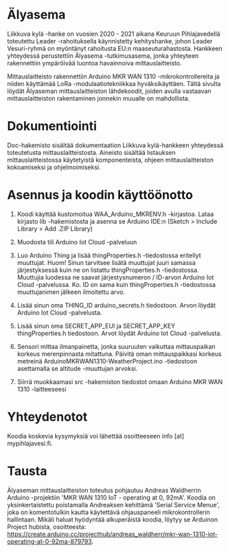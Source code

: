 # Älyasema

Liikkuva kylä -hanke on vuosien 2020 - 2021 aikana Keuruun Pihlajavedellä toteutettu Leader -rahoituksella käynnistetty kehityshanke, johon Leader Vesuri-ryhmä on myöntänyt rahoitusta EU:n maaseuturahastosta. Hankkeen yhteydessä perustettiin Älyasema -tutkimusasema, jonka yhteyteen rakennettiin ympäröivää luontoa havainnoiva mittauslaitteisto.

Mittauslaitteisto rakennettiin Arduino MKR WAN 1310 -mikrokontrollereita ja niiden käyttämää LoRa -modulaatiotekniikkaa hyväksikäyttäen. Tältä sivulta löydät Älyaseman mittauslaitteiston lähdekoodit, joiden avulla vastaavan mittauslaitteiston rakentaminen jonnekin muualle on mahdollista.

# Dokumentiointi

Doc-hakemisto sisältää dokumentaation Liikkuva kylä-hankkeen yhteydessä toteutetusta mittauslaitteistosta. Aineisto sisältää listauksen mittauslaitteistossa käytetyistä komponenteista, ohjeen mittauslaitteiston kokoamiseksi ja ohjelmoimiseksi.

# Asennus ja koodin käyttöönotto

1. Koodi käyttää kustomoitua WAA_Arduino_MKRENV.h -kirjastoa. Lataa kirjasto lib -hakemistosta ja asenna se Arduino IDE:n (Sketch > Include Library > Add .ZIP Library)

2. Muodosta tili Arduino Iot Cloud -palveluun

3. Luo Arduino Thing ja lisää thingProperties.h -tiedostossa eritellyt muuttujat. Huom! Sinun tarvitsee lisätä muuttujat juuri samassa järjestyksessä kuin ne on listattu thingProperties.h -tiedostossa. Muuttujia luodessa ne saavat järjestysnumeron / ID-arvon Arduino Iot Cloud -palvelussa. Ko. ID on sama kuin thingProperties.h -tiedostossa muuttujanimen jälkeen ilmoitettu arvo.

4. Lisää sinun oma THING_ID arduino_secrets.h tiedostoon. Arvon löydät Arduino Iot Cloud -palvelusta.

5. Lisää sinun oma SECRET_APP_EUI ja SECRET_APP_KEY thingProperties.h tiedostoon. Arvot löydät Arduino Iot Cloud -palvelusta.

6. Sensori mittaa ilmanpainetta, jonka suuruuten vaikuttaa mittauspaikan korkeus merenpinnasta mitattuna. Päivitä oman mittauspaikkasi korkeus metreinä ArduinoMKRWAN1310-WeatherProject.ino -tiedostoon asettamalla se altitude -muuttujan arvoksi.

7. Siirrä muokkaamasi src -hakemiston tiedostot omaan Arduino MKR WAN 1310 -laitteeseesi

# Yhteydenotot

Koodia koskevia kysymyksiä voi lähettää osoitteeseen info [at] mypihlajavesi.fi.

# Tausta

Älyaseman mittauslaitteiston toteutus pohjautuu Andreas Waldherrin Arduino -projektiin 'MKR WAN 1310 IoT - operating at 0, 92mA'. Koodia on yksinkertaistettu poistamalla Andreaksen kehittämä 'Serial Service Menue', joka on komentotulkin kautta käytettävä ohjauspaneeli mikrokontrollerin hallintaan. Mikäli haluat hyödyntää alkuperäistä koodia, löytyy se Arduinon Project hubista, osoitteesta: https://create.arduino.cc/projecthub/andreas_waldherr/mkr-wan-1310-iot-operating-at-0-92ma-879793.
